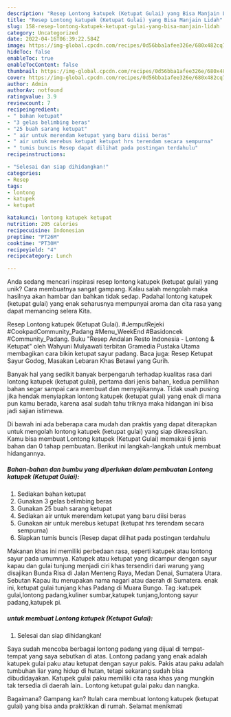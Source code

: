 ```yaml
---
description: "Resep Lontong katupek (Ketupat Gulai) yang Bisa Manjain Lidah"
title: "Resep Lontong katupek (Ketupat Gulai) yang Bisa Manjain Lidah"
slug: 158-resep-lontong-katupek-ketupat-gulai-yang-bisa-manjain-lidah
category: Uncategorized
date: 2022-04-16T06:39:22.584Z
image: https://img-global.cpcdn.com/recipes/0d56bba1afee326e/680x482cq70/lontong-katupek-ketupat-gulai-foto-resep-utama.jpg
hideToc: false
enableToc: true
enableTocContent: false
thumbnail: https://img-global.cpcdn.com/recipes/0d56bba1afee326e/680x482cq70/lontong-katupek-ketupat-gulai-foto-resep-utama.jpg
cover: https://img-global.cpcdn.com/recipes/0d56bba1afee326e/680x482cq70/lontong-katupek-ketupat-gulai-foto-resep-utama.jpg
author: Admin
authorAv: notfound
ratingvalue: 3.9
reviewcount: 7
recipeingredient:
- " bahan ketupat"
- "3 gelas belimbing beras"
- "25 buah sarang ketupat"
- " air untuk merendam ketupat yang baru diisi beras"
- " air untuk merebus ketupat ketupat hrs terendam secara sempurna"
- " tumis buncis Resep dapat dilihat pada postingan terdahulu"
recipeinstructions:

- "Selesai dan siap dihidangkan!"
categories:
- Resep
tags:
- lontong
- katupek
- ketupat

katakunci: lontong katupek ketupat 
nutrition: 205 calories
recipecuisine: Indonesian
preptime: "PT26M"
cooktime: "PT30M"
recipeyield: "4"
recipecategory: Lunch

---
```





Anda sedang mencari inspirasi resep lontong katupek (ketupat gulai) yang unik? Cara membuatnya sangat gampang. Kalau salah mengolah maka hasilnya akan hambar dan bahkan tidak sedap. Padahal lontong katupek (ketupat gulai) yang enak seharusnya mempunyai aroma dan cita rasa yang dapat memancing selera Kita.





Resep Lontong katupek (Ketupat Gulai). #JemputRejeki #CookpadCommunity_Padang #Menu_WeekEnd #Basidoncek #Community_Padang. Buku &#34;Resep Andalan Resto Indonesia - Lontong &amp; Ketupat&#34; oleh Wahyuni Mulyawati terbitan Gramedia Pustaka Utama membagikan cara bikin ketupat sayur padang. Baca juga: Resep Ketupat Sayur Godog, Masakan Lebaran Khas Betawi yang Gurih.

Banyak hal yang sedikit banyak berpengaruh terhadap kualitas rasa dari lontong katupek (ketupat gulai), pertama dari jenis bahan, kedua pemilihan bahan segar sampai cara membuat dan menyajikannya. Tidak usah pusing jika hendak menyiapkan lontong katupek (ketupat gulai) yang enak di mana pun kamu berada, karena asal sudah tahu triknya maka hidangan ini bisa jadi sajian istimewa.






Di bawah ini ada beberapa cara mudah dan praktis yang dapat diterapkan untuk mengolah lontong katupek (ketupat gulai) yang siap dikreasikan. Kamu bisa membuat Lontong katupek (Ketupat Gulai) memakai 6 jenis bahan dan 0 tahap pembuatan. Berikut ini langkah-langkah untuk membuat hidangannya.

<!--inarticleads1-->

##### Bahan-bahan dan bumbu yang diperlukan dalam pembuatan Lontong katupek (Ketupat Gulai):

1. Sediakan  bahan ketupat
1. Gunakan 3 gelas belimbing beras
1. Gunakan 25 buah sarang ketupat
1. Sediakan  air untuk merendam ketupat yang baru diisi beras
1. Gunakan  air untuk merebus ketupat (ketupat hrs terendam secara sempurna)
1. Siapkan  tumis buncis (Resep dapat dilihat pada postingan terdahulu


Makanan khas ini memiliki perbedaan rasa, seperti katupek atau lontong sayur pada umumnya. Katupek atau ketupat yang dicampur dengan sayur kapau dan gulai tunjung menjadi ciri khas tersendiri dari warung yang disajikan Bunda Risa di Jalan Menteng Raya, Medan Denai, Sumatera Utara. Sebutan Kapau itu merupakan nama nagari atau daerah di Sumatera. enak ini, ketupat gulai tunjang khas Padang di Muara Bungo. Tag :katupek gulai,lontong padang,kuliner sumbar,katupek tunjang,lontong sayur padang,katupek pi. 

<!--inarticleads2-->

#####  untuk membuat Lontong katupek (Ketupat Gulai):


1. Selesai dan siap dihidangkan!

Saya sudah mencoba berbagai lontong padang yang dijual di tempat-tempat yang saya sebutkan di atas. Lontong padang yang enak adalah katupek gulai paku atau ketupat dengan sayur pakis. Pakis atau paku adalah tumbuhan liar yang hidup di hutan, tetapi sekarang sudah bisa dibudidayakan. Katupek gulai paku memiliki cita rasa khas yang mungkin tak tersedia di daerah lain.. Lontong ketupat gulai paku dan nangka. 

Bagaimana? Gampang kan? Itulah cara membuat lontong katupek (ketupat gulai) yang bisa anda praktikkan di rumah. Selamat menikmati
